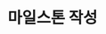 ---
layout: default
title: 마일스톤 작성
nav_order: 1
permalink: /docs/collaborate_with_fusion_team/managing_design/milestones_and_version/create_milestones
grand_parent: Fusion Team으로 공동작업
grand_parent: 디자인 관리
parent: 마일스톤 및 버전
---